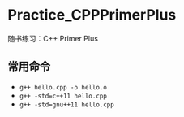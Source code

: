 # Practice_CPPPrimerPlus

随书练习：C++ Primer Plus

## 常用命令

- `g++ hello.cpp -o hello.o`
- `g++ -std=c++11 hello.cpp`
- `g++ -std=gnu++11 hello.cpp`
